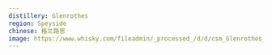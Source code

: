 ```yaml
---
distillery: Glenrothes
region: Speyside
chinese: 格兰路思
image: https://www.whisky.com/fileadmin/_processed_/d/d/csm_Glenrothes_entrance_a72072cf36.jpg
---
```

